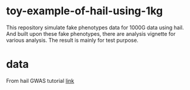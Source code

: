 # toy-example-of-hail-using-1kg
This repository simulate fake phenotypes data for 1000G data using hail.
And built upon these fake phenotypes, there are analysis vignette for various analysis.
The result is mainly for test purpose.

# data

From hail GWAS tutorial [link](https://hail.is/docs/0.2/tutorials/01-genome-wide-association-study.html)
